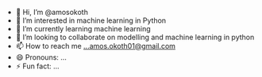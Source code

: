 - 👋 Hi, I’m @amosokoth
- 👀 I’m interested in machine learning in Python
- 🌱 I’m currently learning machine learning
- 💞️ I’m looking to collaborate on modelling and machine learning in python
- 📫 How to reach me ...amos.okoth01@gmail.com
- 😄 Pronouns: ...
- ⚡ Fun fact: ...

<!---
amosokoth/amosokoth is a ✨ special ✨ repository because its `README.md` (this file) appears on your GitHub profile.
You can click the Preview link to take a look at your changes.
--->
